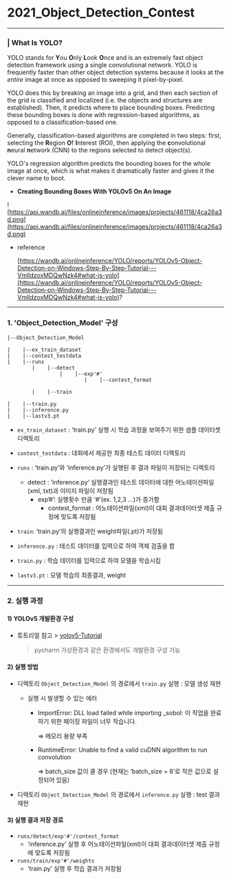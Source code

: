 # 2021_Object_Detection_Contest

---



### | What Is YOLO?

YOLO stands for **Y**ou **O**nly **L**ook **O**nce and is an extremely fast object detection framework using a single convolutional network. YOLO is frequently faster than other object detection systems because it looks at the *entire* image at once as opposed to sweeping it pixel-by-pixel.

YOLO does this by breaking an image into a grid, and then each section of the grid is classified and localized (i.e. the objects and structures are established). Then, it predicts where to place bounding boxes. Predicting these bounding boxes is done with regression-based algorithms, as opposed to a classification-based one.

Generally, classification-based algorithms are completed in two steps: first, selecting the **R**egion **O**f **I**nterest (ROI), then applying the **c**onvolutional **n**eural **n**etwork (CNN) to the regions selected to detect object(s).

YOLO's regression algorithm predicts the bounding boxes for the whole image at once, which is what makes it dramatically faster and gives it the clever name to boot.

- **Creating Bounding Boxes With YOLOv5 On An Image**

![https://api.wandb.ai/files/onlineinference/images/projects/461118/4ca26a3d.png](https://api.wandb.ai/files/onlineinference/images/projects/461118/4ca26a3d.png)

- reference
  
    [https://wandb.ai/onlineinference/YOLO/reports/YOLOv5-Object-Detection-on-Windows-Step-By-Step-Tutorial---VmlldzoxMDQwNzk4#what-is-yolo](https://wandb.ai/onlineinference/YOLO/reports/YOLOv5-Object-Detection-on-Windows-Step-By-Step-Tutorial---VmlldzoxMDQwNzk4#what-is-yolo)?
    



------------------

### 1. 'Object_Detection_Model' 구성

```
|--Object_Detection_Model

|    |--ex_train_dataset
|    |--contest_testdata
|    |--runs 
        |    |--detect 
				 |    |--exp'#' 
						 |    |--contest_format

        |    |--train

|    |--train.py
|    |--inference.py
|    |--lastv3.pt
```

- `ex_train_dataset` : ‘train.py’ 실행 시 학습 과정을 보여주기 위한 샘플 데이터셋 디렉토리

- `contest_testdata` : 대회에서 제공한 최종 테스트 데이터 디렉토리

- `runs` : ‘train.py’와 ‘inference.py’가 실행된 후 결과 파일이 저장되는 디렉토리
    - detect : ‘inference.py’ 실행결과인 테스트 데이터에 대한 어노테이션파일(xml, txt)과 이미지 파일이 저장됨
        - exp’#’: 실행횟수 만큼  ‘#’(ex. 1,2,3 ...)가 증가함
            - contest_format : 어노테이션파일(xml)이 대회 결과데이터셋 제출 규정에 맞도록 저장됨
    
- `train`: ‘train.py’의 실행결과인 weight파일(.pt)가 저장됨

- `inference.py` : 테스트 데이터를 입력으로 하여 객체 검출을 함

- `train.py` : 학습 데이터를 입력으로 하여 모델을 학습시킴

- `lastv3.pt` : 모델 학습의 최종결과, weight

    

---

### 2. 실행 과정

#### 1) YOLOv5 개발환경 구성

- 튜토리얼 참고 >  [yolov5-Tutorial](https://wandb.ai/onlineinference/YOLO/reports/YOLOv5-Object-Detection-on-Windows-Step-By-Step-Tutorial---VmlldzoxMDQwNzk4)
  
    > pycharm 가상환경과 같은 환경에서도 개발환경 구성 가능
    > 
    

#### 2) 실행 방법

- 디렉토리 `Object_Detection_Model` 의 경로에서 `train.py` 실행 : 모델 생성 재현
    - 실행 시 발생할 수 있는 에러
        - ImportError: DLL load failed while importing _sobol: 이 작업을 완료하기 위한 페이징 파일이 너무 작습니다.
          
            ⇒ 메모리 용량 부족
            
        - RuntimeError: Unable to find a valid cuDNN algorithm to run convolution
          
            ⇒ batch_size 값이 클 경우 (현재는 ‘batch_size = 8’로 작은 값으로 설정되어 있음)
    
- 디렉토리 `Object_Detection_Model` 의 경로에서 `inference.py` 실행 : test 결과 재현

#### 3) 실행 결과 저장 경로

- `runs/detect/exp'#'/contest_format`
    - ‘inference.py’ 실행 후 어노테이션파일(xml)이 대회 결과데이터셋 제출 규정에 맞도록 저장됨
- `runs/train/exp'#'/weights`
    - ‘train.py’ 실행 후 학습 결과가 저장됨

